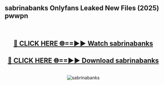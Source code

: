 <h2>sabrinabanks Onlyfans Leaked New Files (2025) pwwpn</h2>
<br>
<div align="center">
<h2><a href="https://mediafiles.top/sabrinabanks&ref=git" rel="nofollow">🔴 CLICK HERE 🌐==►► Watch sabrinabanks</a></h2>
<h2><a href="https://mediafiles.top/sabrinabanks&ref=git" rel="nofollow">🔴 CLICK HERE 🌐==►► Download sabrinabanks</a></h2>
<br>
<a href="https://mediafiles.top/sabrinabanks&ref=git" rel="nofollow" data-target="animated-image.originalLink"><img src="https://i.ibb.co.com/xMMVF88/686577567.gif" alt="sabrinabanks" style="max-width: 100%; display: inline-block;" data-target="animated-image.originalImage"></a>
</div>
<br>
<br>